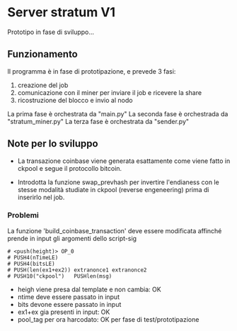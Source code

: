 # Server stratum V1

Prototipo in fase di sviluppo...

## Funzionamento

Il programma è in fase di prototipazione, e prevede 3 fasi:
1) creazione del job
2) comunicazione con il miner per inviare il job e ricevere la share
3) ricostruzione del blocco e invio al nodo

La prima fase è orchestrata da "main.py"
La seconda fase è orchestrada da "stratum_miner.py"
La terza fase è orchestrata da "sender.py"

## Note per lo sviluppo

- La transazione coinbase viene generata esattamente come viene fatto in ckpool e segue il protocollo bitcoin.

- Introdotta la funzione swap_prevhash per invertire l'endianess con le stesse modalità studiate in ckpool (reverse engeneering) prima di inserirlo nel job.

### Problemi

La funzione 'build_coinbase_transaction' deve essere modificata affinché prende in input gli argomenti dello script-sig


    # <push(height)> OP_0
    # PUSH4(nTimeLE) 
    # PUSH4(bitsLE)
    # PUSH(len(ex1+ex2)) extranonce1 extranonce2
    # PUSH10("ckpool")   PUSHlen(msg)

- heigh viene presa dal template e non cambia: OK
- ntime deve essere passato in input
- bits devone essere passato in input
- ex1+ex gia presenti in input: OK
- pool_tag per ora harcodato: OK per fase di test/prototipazione

